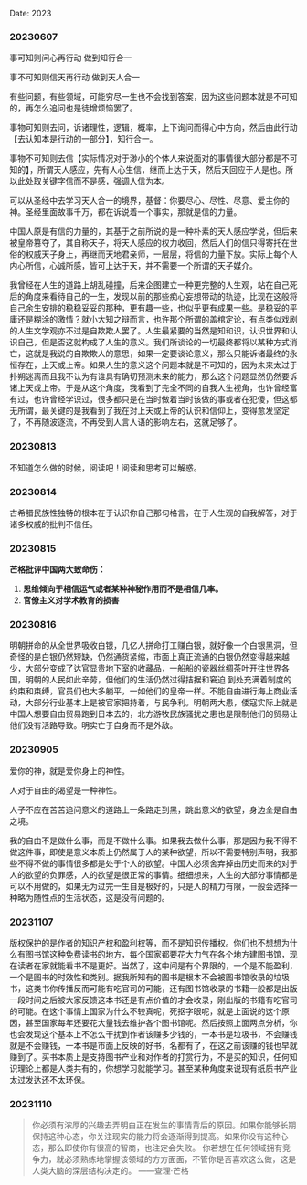 Date: 2023

### 20230607
事可知则问心再行动 做到知行合一

事不可知则信天再行动 做到天人合一

有些问题，有些领域，可能穷尽一生也不会找到答案，因为这些问题本就是不可知的，再怎么追问也是徒增烦恼罢了。

事物可知则去问，诉诸理性，逻辑，概率，上下询问而得心中方向，然后由此行动【去认知本是行动的一部分】，知行合一。

事物不可知则去信【实际情况对于渺小的个体人来说面对的事情很大部分都是不可知的】，所谓天人感应，先有人心生信，继而上达于天，然后天回应于人是也。所以此处取关键字信而不是感，强调人信为本。

可以从圣经中去学习天人合一的境界，基督：你要尽心、尽性、尽意、爱主你的神。圣经里面故事千万，都在诉说着一个事实，那就是信的力量。

中国人原是有信的力量的，其基于之前所说的是一种朴素的天人感应学说，但后来被皇帝篡夺了，其自称天子，将天人感应的权力收回，然后人们的信只得寄托在世俗的权威天子身上，再继而天地君亲师，一层层，将信的力量下放。实际上每个人内心所信，心诚所感，皆可上达于天，并不需要一个所谓的天子媒介。

我曾经在人生的道路上胡乱碰撞，后来企图建立一种更完整的人生观，站在自己死后的角度来看待自己的一生，发现以前的那些痴心妄想带动的轨迹，比现在这般将自己余生安排的稳稳妥妥的那种，更有趣一些，也似乎更有成果一些。是稳妥的平庸还是糊涂的激情？就小大知之辩而言，也许那个所谓的盖棺定论，有点类似戏剧的人生文学观亦不过是自欺欺人罢了。人生最紧要的当然是知和识，认识世界和认识自己，但是否这就构成了人生的意义。我们所谈论的一切最终都将以某种方式消亡，这就是我说的自欺欺人的意思，如果一定要谈论意义，那么只能诉诸最终的永恒存在，上天或上帝。如果人生的意义这个问题本就是不可知的，因为未来太过于扑朔迷离而且我不认为有谁具有确切预测未来的能力，那么这个问题显然仍然要诉诸上天或上帝。于是从这个角度，我看到了完全不同的自我人生视角，也许曾经富有过，也许曾经学识过，很多都只是在当时做着当时该做的事或者在犯傻，但这都无所谓，最关键的是我看到了我在对上天或上帝的认识和信仰上，变得愈发坚定了，不再随波逐流，不再受到人言人语的影响左右，这就足够了。



### 20230813
不知道怎么做的时候，阅读吧！阅读和思考可以解惑。


### 20230814
古希腊民族性独特的根本在于认识你自己那句格言，在于人生观的自我解答，对于诸多权威的批判不信任。


### 20230815
**芒格批评中国两大致命伤：**

1. **思维倾向于相信运气或者某种神秘作用而不是相信几率。**
2. **官僚主义对学术教育的损害**

### 20230816
明朝拼命的从全世界吸收白银，几亿人拼命打工赚白银，就好像一个白银黑洞，但奇怪的是白银仍然短缺，仍然通货紧缩，市面上真正流通的白银仍然变得越来越少，大部分变成了达官显贵地下室的收藏品，一船船的瓷器丝绸茶叶开往世界各国，明朝的人民如此辛劳，但他们的生活仍然过得拮据和窘迫
到处充满着制度的约束和束缚，官员们也大多躺平，一如他们的皇帝一样。不能自由进行海上商业活动，大部分行业基本上是被官家把持着，与民争利。明朝两大患，倭寇实际上就是中国人想要自由贸易跑到日本去的，北方游牧民族骚扰之患也是限制他们的贸易让他们没有活路导致。明实亡于自身而不是外敌。

### 20230905
爱你的神，就是爱你身上的神性。

人对于自由的渴望是一种神性。

人子不应在苦苦追问意义的道路上一条路走到黑，跳出意义的欲望，身边全是自由之境。

我的自由不是做什么事，而是不做什么事。如果我去做什么事，那是因为我不得不做这件事，即使是意义本质上仍然属于人的某种欲望，所以不需要特别声明，我那些不得不做的事情很多都是处于个人的欲望。中国人必须舍弃掉由历史而来的对于人的欲望的负罪感，人的欲望是很正常的事情。细细想来，人生的大部分事情都是可以不用做的，如果无为过完一生自是极好的，只是人的精力有限，一般会选择一种略为随性点的生活状态，这是没有问题的。


### 20231107
版权保护的是作者的知识产权和盈利权等，而不是知识传播权。你们也不想想为什么有图书馆这种免费读书的地方，每个国家都要花大力气在各个地方建图书馆，现在读者在家就能看书不是更好。当然了，这中间是有个界限的，一个是不能盈利，一个是图书的时效性和类别。据我所知有的图书是根本不会被图书馆收录的垃圾书，这类书你传播反而可能有吃官司的可能，还有图书馆收录的书籍一般都是出版一段时间之后被大家反馈这本书还是有点价值的才会收录，刚出版的书籍有吃官司的可能。在这个事情上国家为什么不较真呢，死抠字眼呢，就是上面说的这个原因，甚至国家每年还要花大量钱去维护各个图书馆呢。然后按照上面两点分析，你也会发现这个基本上不怎么干扰到作者该赚多少钱的，一本书是垃圾书，不会赚钱就是不会赚钱，一本书是市面上反映的好书，名都有了，在这之前该赚的钱也早就赚到了。买书本质上是支持图书产业和对作者的打赏行为，不是买的知识，任何知识理论上都是人类共有的，你想学习就能学习。甚至某种角度来说现有纸质书产业太过发达还不太环保。

### 20231110
> 你必须有浓厚的兴趣去弄明白正在发生的事情背后的原因。如果你能够长期保持这种心态，你关注现实的能力将会逐渐得到提高。如果你没有这种心态，那么即使你有很高的智商，也注定会失败。
> 你若想在任何领域拥有竞争力，就必须熟练地掌握该领域的方方面面，不管你是否喜欢这么做，这是人类大脑的深层结构决定的。
> ——查理·芒格